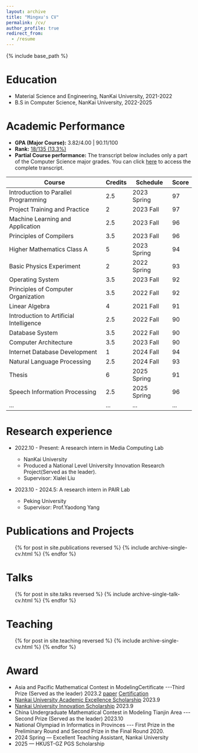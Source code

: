 ```yaml
---
layout: archive
title: "Mingxu's CV"
permalink: /cv/
author_profile: true
redirect_from:
  - /resume
---
```


{% include base_path %}

Education
======
* Material Science and Engineering, NanKai University, 2021-2022
* B.S in Computer Science, NanKai University,  2022-2025

Academic Performance
======
- **GPA (Major Course):** 3.82/4.00 | 90.11/100 
- **Rank:** [18/135 (13.3%)](\_pages\成绩证明.pdf)
- **Partial Course performance:** The transcript below includes only a part of the Computer Science major grades. You can click [here](\_pages\transcript.pdf) to access the complete transcript.


| Course                                  | Credits | Schedule    | Score |
|-----------------------------------------|---------|-------------|-------|
| Introduction to Parallel Programming    | 2.5       | 2023 Spring        | 97    |
| Project Training and Practice           | 2       | 2023 Fall        | 97    |
| Machine Learning and Application        | 2.5       | 2023 Fall        | 96    |
| Principles of Compilers                 | 3.5       | 2023 Fall        | 96    |
| Higher Mathematics Class A              | 5       | 2023 Spring        | 94    |
| Basic Physics Experiment                | 2       | 2022 Spring        | 93    |
| Operating System                        | 3.5       | 2023 Fall        | 92    |
| Principles of Computer Organization     | 3.5       | 2022 Fall        | 92    |
| Linear Algebra                          | 4       | 2021 Fall        | 91    |
| Introduction to Artificial Intelligence | 2.5       | 2022 Fall        | 90    |
| Database System                         | 3.5       | 2022 Fall        | 90    |
| Computer Architecture                   | 3.5       | 2023 Fall        | 90    |
| Internet Database Development           | 1         | 2024 Fall        | 94    |
| Natural Language Processing             | 2.5       | 2024 Fall        | 93    |
| Thesis                                  | 6         | 2025 Spring      | 91    |
| Speech Information Processing           | 2.5       | 2025 Spring      | 96    |
| ...                                    | ...       | ...        |   ...    |



Research experience
======
* 2022.10 - Present: A research intern in Media Computing Lab  
  * NanKai University
  * Produced a National Level University Innovation Research Project(Served as the leader).
  * Supervisor: Xialei Liu

* 2023.10 - 2024.5: A research intern in PAIR Lab
  * Peking University
  * Supervisor: Prof.Yaodong Yang

Publications and Projects
======
  <ul>{% for post in site.publications reversed %}
    {% include archive-single-cv.html %}
  {% endfor %}</ul>
  
Talks
======
  <ul>{% for post in site.talks reversed %}
    {% include archive-single-talk-cv.html  %}
  {% endfor %}</ul>
  
Teaching
======
  <ul>{% for post in site.teaching reversed %}
    {% include archive-single-cv.html %}
  {% endfor %}</ul>
  
Award
======  
* Asia and Pacific Mathematical Contest in ModelingCertificate ---Third Prize (Served as the leader) 2023.2 [paper](\_pages\Eapmcm2213288.pdf) [Certification](\_pages\APMCM_cert.pdf)
* [Nankai University Academic Excellence Scholarship](\_pages\学业优秀奖学金.pdf) 2023.9
* [Nankai University Innovation Scholarship](\_pages\创新奖学金.pdf) 2023.9
* China Undergraduate Mathematical Contest in Modeling Tianjin Area --- Second Prize (Served as the leader) 2023.10
* National Olympiad in Informatics in Provinces --- First Prize in the Preliminary Round and Second Prize in the Final Round 2020.
* 2024 Spring — Excellent Teaching Assistant, Nankai University
* 2025 — HKUST-GZ PGS Scholarship



